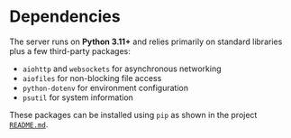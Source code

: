 # Dependencies

The server runs on **Python 3.11+** and relies primarily on standard libraries plus a few third-party packages:

- `aiohttp` and `websockets` for asynchronous networking
- `aiofiles` for non-blocking file access
- `python-dotenv` for environment configuration
- `psutil` for system information

These packages can be installed using `pip` as shown in the project [`README.md`](../../README.md#installation).
